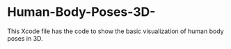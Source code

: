 # Human-Body-Poses-3D-
This Xcode file has the code to show the basic visualization of human body poses in 3D.
